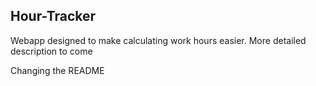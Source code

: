 ## Hour-Tracker
Webapp designed to make calculating work hours easier.
More detailed description to come  


Changing the README
